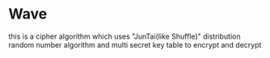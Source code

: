 # Wave
this is a cipher algorithm which uses "JunTai(like Shuffle)" distribution random number algorithm and multi secret key table to encrypt and decrypt
